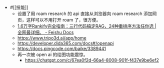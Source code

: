 - #[[技能]]
    - 设置了用 roam research 的 api 直接从浏览器向 roam research 添加网页，这样可以不用打开 roam 了，很方便。
    - [﻿​‬​​⁠​​​​‍⁠⁠‍‌‌​​‌​​​‌​​‍​﻿​​‍⁠﻿​​﻿​⁠​‬‌‍​⁠​​​​​1.6万字Rankify完全指南：三行代码搞定RAG，24种重排序方法任你选 | 全网最详细。 - Feishu Docs](https://waytoagi.feishu.cn/wiki/P9JYwSXQBikd8KkSCJZc7QeOn1b)
    - https://www.tripo3d.ai/app/home
    - https://developer.dida365.com/docs#/openapi
    - https://docs.pingcode.com/baike/3389441
    - 再一次被 open ai 的绘图功能震惊。
        - https://chatgpt.com/c/67ea0f2d-66a4-8008-901f-f437e9be6ef2
